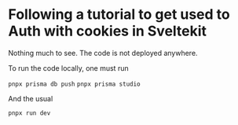 # Following a tutorial to get used to Auth with cookies in Sveltekit

Nothing much to see.
The code is not deployed anywhere.

To run the code locally, one must run

```pnpx prisma db push```
```pnpx prisma studio ```

And the usual

```pnpx run dev```
